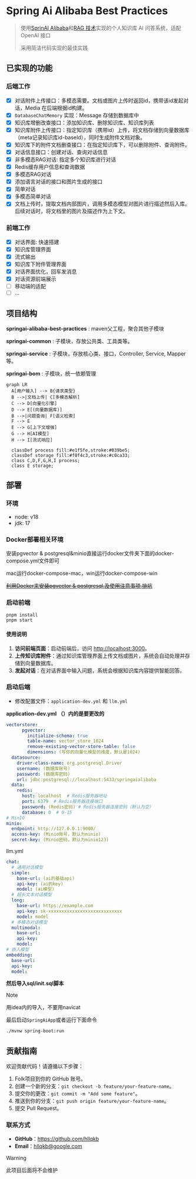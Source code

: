 # Spring Ai Alibaba Best Practices

> 使用[SprinAI Alibaba](https://java2ai.com/docs/1.0.0-M6.1/overview/)和[RAG 技术](https://www.promptingguide.ai/zh/techniques/rag)实现的个人知识库 AI 问答系统，适配 OpenAI 接口
>
> 采用简洁代码实现的最佳实践

## 已实现的功能 

### 后端工作

- [x] 对话附件上传接口：多模态需要。文档或图片上传时返回id，携带该id发起对话，Media 在后端根据id构建。
- [x] `DatabaseChatMemory` 实现：Message 存储到数据库中
- [x] 知识库增删改查接口：添加知识库、删除知识库、知识库列表
- [x] 知识库附件上传接口：指定知识库（携带id）上传，将文档存储到向量数据库（meta记录知识库id-baseId），同时生成附件文档对象。
- [x] 知识库下的附件文档删查接口：在指定知识库下，可以删除附件、查询附件。
- [x] 对话信息接口：创建对话、查询对话信息
- [x] 非多模态RAG对话: 指定多个知识库进行对话
- [x] Redis缓存用户信息和查询数据
- [x] 多模态RAG对话
- [x] 添加语言对话的接口和图片生成的接口
- [x] 简单对话
- [x] 多模态简单对话
- [x] 文档上传时，提取文档内部图片，调用多模态模型对图片进行描述然后入库。后续对话时，将文档里的图片及描述作为上下文。

### 前端工作

- [x] 对话界面: 快速搭建
- [x] 知识库管理界面
- [x] 流式输出
- [x] 知识库下附件管理界面
- [x] 对话界面优化，回车发消息
- [x] 对话资源前端展示
- [ ] 移动端的适配
- [ ] ...

## 项目结构

**springai-alibaba-best-practices** : maven父工程，聚合其他子模块

**springai-common** : 子模块，存放公共类、工具类等。

**springai-service** : 子模块，存放核心类、接口，Controller, Service, Mapper等。

**springai-bom** : 子模块，统一依赖管理



```mermaid
graph LR
  A[用户输入] --> B{请求类型}
  B -->|文档上传| C[多模态解析]
  C --> D[向量化引擎]
  D --> E[(向量数据库)]
  B -->|问题查询| F[语义检索]
  F --> E
  E --> G[上下文增强]
  G --> H[AI模型]
  H --> I[流式响应]
  
  classDef process fill:#e1f5fe,stroke:#039be5;
  classDef storage fill:#f0f4c3,stroke:#c0ca33;
  class C,D,F,G,H,I process;
  class E storage;
```



## 部署

### 环境

- node: v18
- jdk: 17

### Docker部署相关环境

安装pgvector & postgresql&minio直接运行docker文件夹下面的docker-compose.yml文件即可

mac运行docker-compose-mac，win运行docker-compose-win

~~[利用Docker来安装pgvector & postgresql,及使用注意事项,排坑](https://www.bgegao.com/2024/10/3138.html)~~

### 启动前端

```shell
pnpm install
pnpm start
```

#### 使用说明

1. **访问前端页面**：启动前端后，访问 [http://localhost:3000](http://localhost:3000/)。
2. **上传知识库附件**：通过知识库管理界面上传文档或图片，系统会自动处理并存储到向量数据库。
3. **发起对话**：在对话界面中输入问题，系统会根据知识库内容提供智能回答。

### 启动后端

- 修改配置文件：`application-dev.yml` 和 `llm.yml`

**application-dev.yml （）内的是要更改的**

```yaml
vectorstore:
      pgvector:
        initialize-schema: true
        table-name: vector_store_1024
        remove-existing-vector-store-table: false
        dimensions: (写你的向量化模型的维度，默认是1024)
  datasource:
    driver-class-name: org.postgresql.Driver
    username: (数据库账号)
    password: (数据库密码)
    url: jdbc:postgresql://localhost:5433/springaialibaba
  data:
    redis:
      host: localhost  # Redis服务器地址
      port: 6379  # Redis服务器连接端口
      password: (Redis密码) # Redis服务器连接密码（默认为空）
      database: 0  # 0-15
# MinIO
minio:
  endpoint: http://127.0.0.1:9000/
  access-key: (Minio账号，默认为minio)
  secret-key: (Minio密码，默认为minio123)
```

llm.yml

```yaml
chat:
  # 通用对话模型
  simple:
    base-url: (ai的基础api)
    api-key: (ai的key)
    model: (ai模型)
  # 超长文本对话模型
  long:
    base-url: https://example.com
    api-key: sk-xxxxxxxxxxxxxxxxxxxxxxxxxxxx
    model: model
  # 多模态对话模型
  multimodal:
    base-url: 
    api-key: 
    model:
# 嵌入模型
embedding:
  base-url: 
  api-key: 
  model: 

```



**然后导入sql/init.sql脚本**

> [!NOTE]
>
> 用idea内的导入，不要用navicat

最后启动`SpringAiApp`或者运行下面命令

```bash
./mvnw spring-boot:run
```

## 贡献指南

欢迎贡献代码！请遵循以下步骤：

1. Folk项目到你的 GitHub 账号。
2. 创建一个新的分支：`git checkout -b feature/your-feature-name`。
3. 提交你的更改：`git commit -m "Add some feature"`。
4. 推送到你的分支：`git push origin feature/your-feature-name`。
5. 提交 Pull Request。

### 联系方式

- **GitHub**：https://github.com/hllqkb
- **Email**：[hllqkb@google.com](mailto:hllqkb@google.com)

> [!WARNING]
>
> 此项目后面将不会维护

